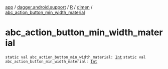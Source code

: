 [app](../../../index.md) / [dagger.android.support](../../index.md) / [R](../index.md) / [dimen](index.md) / [abc_action_button_min_width_material](./abc_action_button_min_width_material.md)

# abc_action_button_min_width_material

`static val abc_action_button_min_width_material: `[`Int`](https://kotlinlang.org/api/latest/jvm/stdlib/kotlin/-int/index.html)
`static val abc_action_button_min_width_material: `[`Int`](https://kotlinlang.org/api/latest/jvm/stdlib/kotlin/-int/index.html)